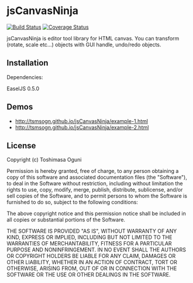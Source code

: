 
# jsCanvasNinja

[![Build Status](https://travis-ci.org/tsmsogn/jsCanvasNinja.svg?branch=master)](https://travis-ci.org/tsmsogn/jsCanvasNinja)
[![Coverage Status](https://coveralls.io/repos/tsmsogn/jsCanvasNinja/badge.png)](https://coveralls.io/r/tsmsogn/jsCanvasNinja)

jsCanvasNinja is editor tool library for HTML canvas. You can transform (rotate, scale etc...) objects with GUI handle, undo/redo objects.

## Installation

Dependencies:

EaselJS 0.5.0

## Demos

- <http://tsmsogn.github.io/jsCanvasNinja/example-1.html>
- <http://tsmsogn.github.io/jsCanvasNinja/example-2.html>

## License

Copyright (c) Toshimasa Oguni

Permission is hereby granted, free of charge, to any person
obtaining a copy of this software and associated documentation
files (the "Software"), to deal in the Software without
restriction, including without limitation the rights to use,
copy, modify, merge, publish, distribute, sublicense, and/or sell
copies of the Software, and to permit persons to whom the
Software is furnished to do so, subject to the following
conditions:

The above copyright notice and this permission notice shall be
included in all copies or substantial portions of the Software.

THE SOFTWARE IS PROVIDED "AS IS", WITHOUT WARRANTY OF ANY KIND,
EXPRESS OR IMPLIED, INCLUDING BUT NOT LIMITED TO THE WARRANTIES
OF MERCHANTABILITY, FITNESS FOR A PARTICULAR PURPOSE AND
NONINFRINGEMENT. IN NO EVENT SHALL THE AUTHORS OR COPYRIGHT
HOLDERS BE LIABLE FOR ANY CLAIM, DAMAGES OR OTHER LIABILITY,
WHETHER IN AN ACTION OF CONTRACT, TORT OR OTHERWISE, ARISING
FROM, OUT OF OR IN CONNECTION WITH THE SOFTWARE OR THE USE OR
OTHER DEALINGS IN THE SOFTWARE.